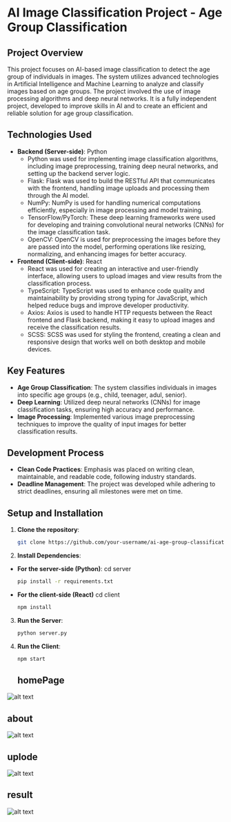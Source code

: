 
# AI Image Classification Project - Age Group Classification

## Project Overview

This project focuses on AI-based image classification to detect the age group of individuals in images. The system utilizes advanced technologies in Artificial Intelligence and Machine Learning to analyze and classify images based on age groups. The project involved the use of image processing algorithms and deep neural networks. It is a fully independent project, developed to improve skills in AI and to create an efficient and reliable solution for age group classification.

## Technologies Used

- **Backend (Server-side)**: Python
  - Python was used for implementing image classification algorithms, including image preprocessing, training deep neural networks, and setting up the backend server logic.
  - Flask: Flask was used to build the RESTful API that communicates with the frontend, handling image uploads and processing them through the AI model.
  - NumPy: NumPy is used for handling numerical computations efficiently, especially in image processing and model training.
  - TensorFlow/PyTorch: These deep learning frameworks were used for developing and training convolutional neural networks (CNNs) for the image classification task.
  - OpenCV: OpenCV is used for preprocessing the images before they are passed into the model, performing operations like resizing, normalizing, and enhancing images for better accuracy.
- **Frontend (Client-side)**: React
  - React was used for creating an interactive and user-friendly interface, allowing users to upload images and view results from the classification process.
  - TypeScript: TypeScript was used to enhance code quality and maintainability by providing strong typing for JavaScript, which helped reduce bugs and improve developer productivity.
  - Axios: Axios is used to handle HTTP requests between the React frontend and Flask backend, making it easy to upload images and receive the classification results.
  - SCSS: SCSS was used for styling the frontend, creating a clean and responsive design that works well on both desktop and mobile devices.

## Key Features

- **Age Group Classification**: The system classifies individuals in images into specific age groups (e.g., child, teenager, adul, senior).
- **Deep Learning**: Utilized deep neural networks (CNNs) for image classification tasks, ensuring high accuracy and performance.
- **Image Processing**: Implemented various image preprocessing techniques to improve the quality of input images for better classification results.

## Development Process

- **Clean Code Practices**: Emphasis was placed on writing clean, maintainable, and readable code, following industry standards.
- **Deadline Management**: The project was developed while adhering to strict deadlines, ensuring all milestones were met on time.

## Setup and Installation

1. **Clone the repository**:
   ```bash
   git clone https://github.com/your-username/ai-age-group-classification.git
2. **Install Dependencies**:
- **For the server-side (Python)**:
    cd server
    ```bash
    pip install -r requirements.txt
    ```
- **For the client-side (React)**
   cd client
    ```bash
   npm install
   ```
3. **Run the Server**:
   ```bash
   python server.py
   ```
4. **Run the Client**:
   ```bash
   npm start
    ```

   ## homePage 
![alt text](image-1.png)
## about
![alt text](image-2.png)
## uplode
![alt text](image.png)
## result
![alt text](image-3.png)



